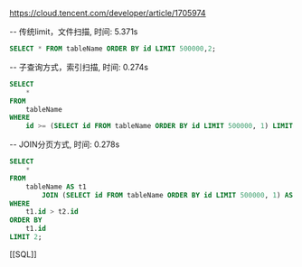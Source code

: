 https://cloud.tencent.com/developer/article/1705974

-- 传统limit，文件扫描, 时间: 5.371s
```sql
SELECT * FROM tableName ORDER BY id LIMIT 500000,2;
```

-- 子查询方式，索引扫描, 时间: 0.274s
```sql
SELECT 
	* 
FROM 
	tableName 
WHERE 
	id >= (SELECT id FROM tableName ORDER BY id LIMIT 500000, 1) LIMIT 2;
```

-- JOIN分页方式, 时间: 0.278s
```sql
SELECT
	*
FROM 
	tableName AS t1
		JOIN (SELECT id FROM tableName ORDER BY id LIMIT 500000, 1) AS t2
WHERE
	t1.id > t2.id 
ORDER BY 
	t1.id 
LIMIT 2;
```

[[SQL]]
